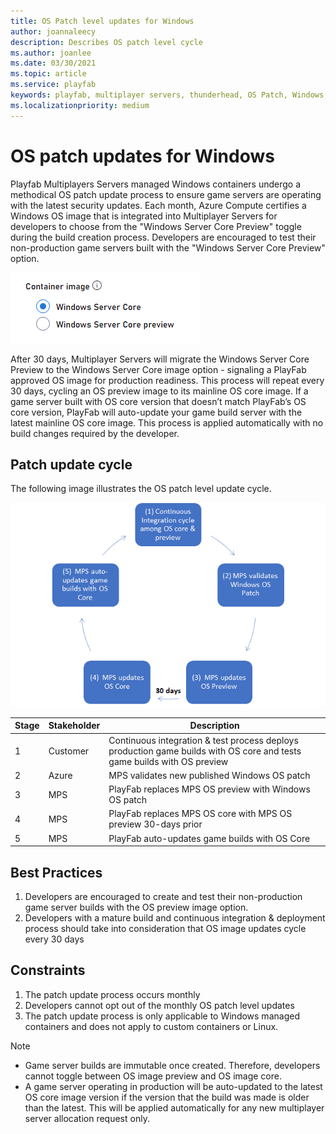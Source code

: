 ```yaml
---
title: OS Patch level updates for Windows 
author: joannaleecy
description: Describes OS patch level cycle
ms.author: joanlee
ms.date: 03/30/2021
ms.topic: article
ms.service: playfab
keywords: playfab, multiplayer servers, thunderhead, OS Patch, Windows, azure
ms.localizationpriority: medium
---
```


# OS patch updates for Windows

Playfab Multiplayers Servers managed Windows containers undergo a methodical OS patch update process to ensure game servers are operating with the latest security updates.  Each month, Azure Compute certifies a Windows OS image that is integrated into Multiplayer Servers for developers to choose from the "Windows Server Core Preview" toggle during the build creation process.  Developers are encouraged to test their non-production game servers built with the "Windows Server Core Preview" option.  

![Multiplayer - OS Patch Update UX](media/ospatchupdate_ux.png)

After 30 days, Multiplayer Servers will migrate the Windows Server Core Preview to the Windows Server Core image option - signaling a PlayFab approved OS image for production readiness.  This process will repeat every 30 days, cycling an OS preview image to its mainline OS core image.  If a game server built with OS core version that doesn’t match PlayFab’s OS core version, PlayFab will auto-update your game build server with the latest mainline OS core image.  This process is applied automatically with no build changes required by the developer.   

## Patch update cycle

The following image illustrates the OS patch level update cycle.

![Multiplayer - OS Patch Update Cycle](media/ospatchupdate_cycle.png)


| Stage  | Stakeholder  | Description   |
|---|---|---|
| 1 | Customer |  Continuous integration & test process deploys production game builds with OS core and tests game builds with OS preview |
| 2 | Azure |  MPS validates new published Windows OS patch |
| 3 | MPS |  PlayFab replaces MPS OS preview with Windows OS patch |
| 4 | MPS |  PlayFab replaces MPS OS core with MPS OS preview 30-days prior |
| 5 | MPS |  PlayFab auto-updates game builds with OS Core |

## Best Practices

1. Developers are encouraged to create and test their non-production game server builds with the OS preview image option.
1. Developers with a mature build and continuous integration & deployment process should take into consideration that OS image updates cycle every 30 days

## Constraints

1. The patch update process occurs monthly
1. Developers cannot opt out of the monthly OS patch level updates
1. The patch update process is only applicable to Windows managed containers and does not apply to custom containers or Linux.

> [!NOTE]
>
> - Game server builds are immutable once created.  Therefore, developers cannot toggle between OS image preview and OS image core.
> - A game server operating in production will be auto-updated to the latest OS core image version if the version that the build was made is older than the latest.  This will be applied automatically for any new multiplayer server allocation request only.
